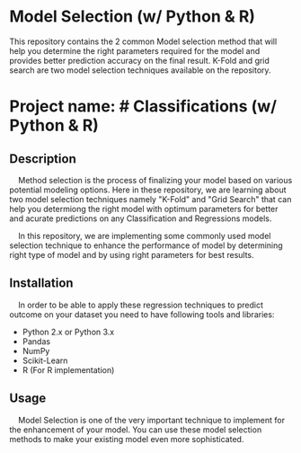 # Model Selection (w/ Python & R)
This repository contains the 2 common Model selection method that will help you determine the right parameters required for the model and provides better prediction accuracy on the final result. K-Fold and grid search are two model selection techniques available on the repository.

# **Project name:** # Classifications (w/ Python & R)

## Description
&nbsp;&nbsp;&nbsp;&nbsp;Method selection is the process of finalizing your model based on various potential modeling options. Here in these repository, we are  learning about two model selection techniques namely "K-Fold" and "Grid Search" that can help you determiong the right model with optimum parameters for better and acurate predictions on any Classification and Regressions models. 

&nbsp;&nbsp;&nbsp;&nbsp;In this repository, we are implementing some commonly used model selection technique to enhance the performance of model by determining right type of model and by using right parameters for best results.


## Installation 
&nbsp;&nbsp;&nbsp;&nbsp;In order to be able to apply these regression techniques to predict outcome on your dataset you need to have following tools and libraries:
  * Python 2.x or Python 3.x
  * Pandas
  * NumPy
  * Scikit-Learn
  * R (For R implementation)

## Usage
&nbsp;&nbsp;&nbsp;&nbsp;Model Selection is one of the very important technique to implement for the enhancement of your model. You can use these model selection methods to make your existing model even more sophisticated.




